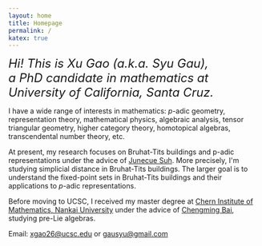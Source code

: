 ```yaml
---
layout: home
title: Homepage
permalink: /
katex: true
---
```


*<font size="5"> 
Hi! This is Xu Gao (a.k.a. Syu Gau),<br> a PhD candidate in mathematics at<br> University of California, Santa Cruz.
</font>*

I have a wide range of interests in mathematics: $p$-adic geometry, representation theory, mathematical physics, algebraic analysis, tensor triangular geometry, higher category theory, homotopical algebras, transcendental number theory, etc. 

At present, my research focuses on Bruhat-Tits buildings and p-adic representations under the advice of [Junecue Suh](https://www.math.ucsc.edu/people/faculty.php?uid=jusuh). More precisely, I'm studying simplicial distance in Bruhat-Tits buildings. The larger goal is to understand the fixed-point sets in Bruhat-Tits buildings and their applications to $p$-adic representations.

Before moving to UCSC, I received my master degree at [Chern Institute of Mathematics, Nankai University](http://en.cim.nankai.edu.cn/) under the advice of [Chengming Bai](http://en.cim.nankai.edu.cn/info/1142/1295.htm), studying pre-Lie algebras. 

Email: <xgao26@ucsc.edu> or <gausyu@gmail.com>
